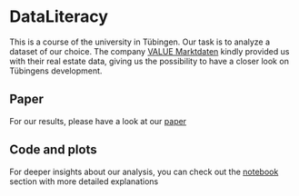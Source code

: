 # DataLiteracy
This is a course of the university in Tübingen. Our task is to analyze a dataset of our choice. 
The company <a href="https://www.value-marktdaten.de">VALUE Marktdaten</a> kindly provided us with their real estate data, giving us the possibility to have a closer look on Tübingens development.

## Paper
For our results, please have a look at our [paper](paper/rodriguez_breitinger_etal.pdf)

## Code and plots
For deeper insights about our analysis, you can check out the [notebook](notebooks) section with more detailed explanations
